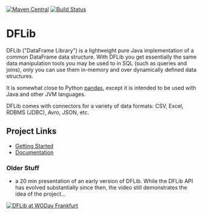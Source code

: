 [![Maven Central](https://img.shields.io/maven-central/v/com.nhl.dflib/dflib.svg)](https://maven-badges.herokuapp.com/maven-central/com.nhl.dflib/dflib/)
[![Build Status](https://github.com/nhl/dflib/workflows/build%20test%20deploy/badge.svg?branch=master)](https://github.com/nhl/dflib/actions)

# DFLib

DFLib ("DataFrame Library") is a lightweight pure Java implementation of a common
DataFrame data structure. With DFLib you get essentially the same data 
manipulation tools you may be used to in SQL (such as queries and joins), 
only you can use them in-memory and over dynamically defined data structures.

It is somewhat close to Python [pandas](https://pandas.pydata.org/), except it is intended to be used 
with Java and other JVM languages.

DFLib comes with connectors for a variety of data formats: CSV, Excel, RDBMS (JDBC), Avro, JSON, etc.

## Project Links

* [Getting Started](https://nhl.github.io/dflib-docs/#_getting_started_with_dflib)
* [Documentation](https://nhl.github.io/dflib-docs/)


### Older Stuff

* a 20 min presentation of an early version of DFLib. While the DFLib API has evolved substantially since then, the video still demonstrates the idea of the project...

[![DFLib at WODay Frankfurt](http://img.youtube.com/vi/WSqvEdRZsuE/0.jpg)](http://www.youtube.com/watch?v=WSqvEdRZsuE)


